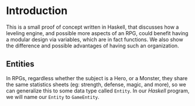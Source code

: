 # Introduction

This is a small proof of concept written in Haskell, that discusses how a
leveling engine, and possible more aspects of an RPG, could benefit having a
modular design via variables, which are in fact functions. We also show the
difference and possible advantages of having such an organization.

## Entities

In RPGs, regardless whether the subject is a Hero, or a Monster, they share the
same statistics sheets (eg: strength, defense, magic, and more), so we can
generalize this to some data type called `Entity`. In our _Haskell_ program, we
will name our `Entity` to `GameEntity`.
